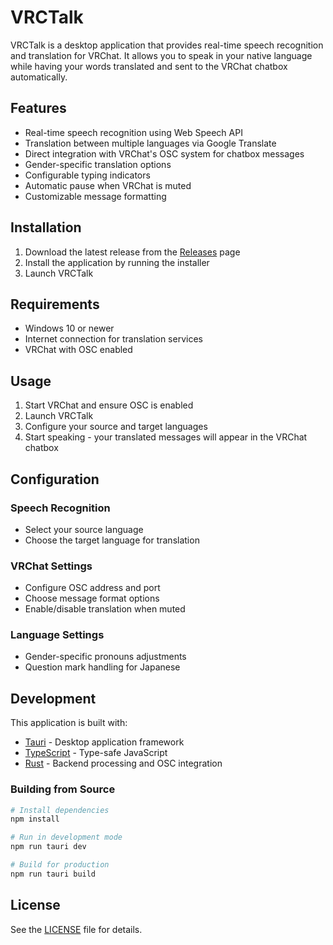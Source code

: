 # VRCTalk

VRCTalk is a desktop application that provides real-time speech recognition and translation for VRChat. It allows you to speak in your native language while having your words translated and sent to the VRChat chatbox automatically.

## Features

- Real-time speech recognition using Web Speech API
- Translation between multiple languages via Google Translate
- Direct integration with VRChat's OSC system for chatbox messages
- Gender-specific translation options
- Configurable typing indicators
- Automatic pause when VRChat is muted
- Customizable message formatting

## Installation

1. Download the latest release from the [Releases](https://github.com/KannaCS/VRCTalk/releases) page
2. Install the application by running the installer
3. Launch VRCTalk

## Requirements

- Windows 10 or newer
- Internet connection for translation services
- VRChat with OSC enabled

## Usage

1. Start VRChat and ensure OSC is enabled
2. Launch VRCTalk
3. Configure your source and target languages
4. Start speaking - your translated messages will appear in the VRChat chatbox

## Configuration

### Speech Recognition

- Select your source language
- Choose the target language for translation

### VRChat Settings

- Configure OSC address and port
- Choose message format options
- Enable/disable translation when muted

### Language Settings

- Gender-specific pronouns adjustments
- Question mark handling for Japanese

## Development

This application is built with:

- [Tauri](https://tauri.app/) - Desktop application framework
- [TypeScript](https://www.typescriptlang.org/) - Type-safe JavaScript
- [Rust](https://www.rust-lang.org/) - Backend processing and OSC integration

### Building from Source

```bash
# Install dependencies
npm install

# Run in development mode
npm run tauri dev

# Build for production
npm run tauri build
```

## License

See the [LICENSE](LICENSE) file for details.
